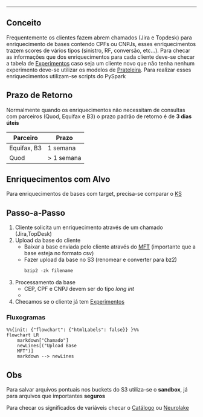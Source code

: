 
---
## Conceito

Frequentemente os clientes fazem abrem chamados (Jira e Topdesk) para enriquecimento de bases contendo CPFs ou CNPJs, esses enriquecimentos trazem scores de vários tipos (sinistro, RF, conversão, etc...). Para checar as informações que dos enriquecimentos para cada cliente deve-se checar a tabela de [Experimentos](https://docs.google.com/spreadsheets/d/1MnY-KUY6qMzgbX2HjRPz1qB6zhwzuN-DbQJWAhXvwEA/edit?gid=0#gid=0) caso seja um cliente novo que não tenha nenhum experimento deve-se utilizar os modelos de [Prateleira](https://docs.google.com/spreadsheets/d/1hzweUnaGSMJ3Mw0Y1G-kSS-ndYqDCNflfTAzLvyR-Is/edit?gid=0#gid=0). Para realizar esses enriquecimentos utilizam-se scripts do PySpark

## Prazo de Retorno

Normalmente quando os enriquecimentos não necessitam de consultas com parceiros (Quod, Equifax e B3) o prazo padrão de retorno é de **3 dias úteis**

| Parceiro    | Prazo      |
| ----------- | ---------- |
| Equifax, B3 | 1 semana   |
| Quod        | > 1 semana |

## Enriquecimentos com Alvo

Para enriquecimentos de bases com target, precisa-se comparar o [KS](Teste%20KS.md)

## Passo-a-Passo

1. Cliente solicita um enriquecimento através de um chamado (Jira,TopDesk)
2. Upload da base do cliente
   - Baixar a base enviada pelo cliente através do [MFT](https://mft.neurotech.com.br/webclient/Login.xhtml) (importante que a base esteja no formato csv)
   - Fazer upload da base no S3 (renomear e converter para bz2)
     ```python
     bzip2 -zk filename
     ```
3. Processamento da base
   - CEP, CPF e CNPJ devem ser do tipo *long int*
   - 
1. Checamos se o cliente já tem [Experimentos](https://docs.google.com/spreadsheets/d/1MnY-KUY6qMzgbX2HjRPz1qB6zhwzuN-DbQJWAhXvwEA/edit?gid=0#gid=0)

### Fluxogramas

```mermaid
%%{init: {"flowchart": {"htmlLabels": false}} }%% 
flowchart LR 
	markdown["Chamado"]
	newLines[("Upload Base 
	MFT")]
	markdown --> newLines
```
## Obs

Para salvar arquivos pontuais nos buckets do S3 utiliza-se o **sandbox**, já para arquivos que importantes **seguros**

Para checar os significados de variáveis checar o [Catálogo](https://drive.google.com/drive/u/0/folders/1PZKwA3aKJPV-sj9IbLmwhMrZuZTGU3i5) ou [Neurolake](https://neurotech.neurolake.io/plataforma/times/Seguros/enriquecimento?tab=2)